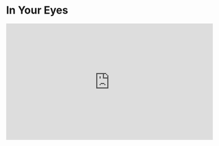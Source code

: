 <h1>In Your Eyes</h1>

<iframe width="560" height="315" src="https://www.youtube.com/embed/uNGE4YVVJFg" frameborder="0" allow="accelerometer; autoplay; encrypted-media; gyroscope; picture-in-picture" allowfullscreen></iframe>

